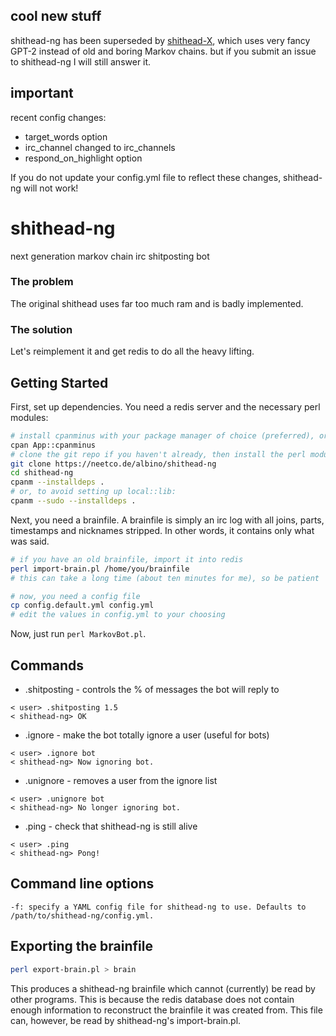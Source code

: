 ## cool new stuff

shithead-ng has been superseded by [shithead-X](https://github.com/albino/shithead-X), which uses very fancy GPT-2 instead of old and boring Markov chains. but if you submit an issue to shithead-ng I will still answer it.

## important

recent config changes:

 - target_words option
 - irc_channel changed to irc_channels
 - respond_on_highlight option

If you do not update your config.yml file to reflect these changes, shithead-ng will not work!

# shithead-ng

next generation markov chain irc shitposting bot

### The problem
The original shithead uses far too much ram and is badly implemented.

### The solution
Let's reimplement it and get redis to do all the heavy lifting.

## Getting Started
First, set up dependencies. You need a redis server and the necessary perl modules:

```bash
# install cpanminus with your package manager of choice (preferred), or install it through cpan:
cpan App::cpanminus
# clone the git repo if you haven't already, then install the perl modules
git clone https://neetco.de/albino/shithead-ng
cd shithead-ng
cpanm --installdeps .
# or, to avoid setting up local::lib:
cpanm --sudo --installdeps .
```

Next, you need a brainfile. A brainfile is simply an irc log with all joins, parts, timestamps and nicknames stripped. In other words, it contains only what was said.

```bash
# if you have an old brainfile, import it into redis
perl import-brain.pl /home/you/brainfile
# this can take a long time (about ten minutes for me), so be patient
```

```bash
# now, you need a config file
cp config.default.yml config.yml
# edit the values in config.yml to your choosing
```

Now, just run `perl MarkovBot.pl`.

## Commands

* .shitposting - controls the % of messages the bot will reply to
```
< user> .shitposting 1.5
< shithead-ng> OK
```

* .ignore - make the bot totally ignore a user (useful for bots)
```
< user> .ignore bot
< shithead-ng> Now ignoring bot.
```

* .unignore - removes a user from the ignore list
```
< user> .unignore bot
< shithead-ng> No longer ignoring bot.
```

* .ping - check that shithead-ng is still alive
```
< user> .ping
< shithead-ng> Pong!
```

## Command line options
```text
-f: specify a YAML config file for shithead-ng to use. Defaults to /path/to/shithead-ng/config.yml.
```

## Exporting the brainfile

```bash
perl export-brain.pl > brain
```

This produces a shithead-ng brainfile which cannot (currently) be read by other programs. This is because the redis database does not contain enough information to reconstruct the brainfile it was created from. This file can, however, be read by shithead-ng's import-brain.pl.
